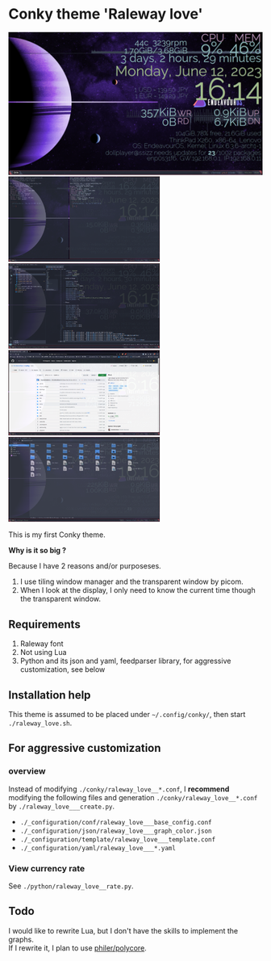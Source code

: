 # Conky theme 'Raleway love'

<img src="./EndeavourOS_Qtile_2023-06-12_16-14-33.png" width=600><br clear="all" />
<img src="./EndeavourOS_Qtile_2023-06-12_16-14-54.png" width=300>
<img src="./EndeavourOS_Qtile_2023-06-12_16-15-58.png" width=300><br clear="all" />
<img src="./EndeavourOS_Qtile_2023-06-12_16-16-36.png" width=300>
<img src="./EndeavourOS_Qtile_2023-06-12_16-16-59.png" width=300>

This is my first Conky theme.

__Why is it so big ?__

Because I have 2 reasons and/or purposeses.

1. I use tiling window manager and the transparent window by picom.
2. When I look at the display, I only need to know the current time though the transparent window.

## Requirements

1. Raleway font
2. Not using Lua
3. Python and its json and yaml, feedparser library, for aggressive customization, see below

## Installation help

This theme is assumed to be placed under `~/.config/conky/`, then start `./raleway_love.sh`.

## For aggressive customization

### overview

Instead of modifying `./conky/raleway_love__*.conf`, I **recommend** modifying the following files and generation `./conky/raleway_love__*.conf` by `./raleway_love___create.py`.

- `./_configuration/conf/raleway_love___base_config.conf`
- `./_configuration/json/raleway_love___graph_color.json`
- `./_configuration/template/raleway_love___template.conf`
- `./_configuration/yaml/raleway_love___*.yaml`

### View currency rate

See `./python/raleway_love__rate.py`.

## Todo

I would like to rewrite Lua, but I don't have the skills to implement the graphs.  
If I rewrite it, I plan to use [philer/polycore](https://github.com/philer/polycore).


